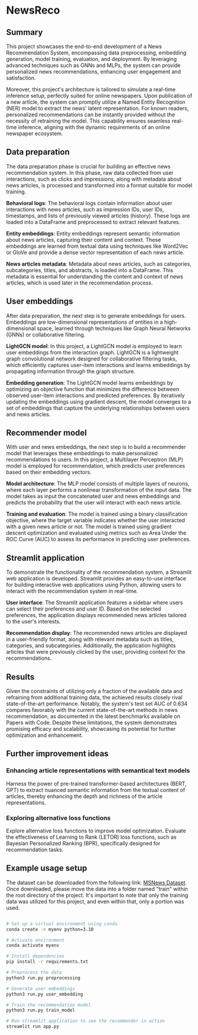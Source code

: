 # NewsReco

## Summary

This project showcases the end-to-end development of a News Recommendation System, encompassing data preprocessing, embedding generation, model training, evaluation, and deployment. By leveraging advanced techniques such as GNNs and MLPs, the system can provide personalized news recommendations, enhancing user engagement and satisfaction.

Moreover, this project's architecture is tailored to simulate a real-time inference setup, perfectly suited for online newspapers. Upon publication of a new article, the system can promptly utilize a Named Entity Recognition (NER) model to extract the news' latent representation. For known readers, personalized recommendations can be instantly provided without the necessity of retraining the model. This capability ensures seamless real-time inference, aligning with the dynamic requirements of an online newspaper ecosystem.

## Data preparation

The data preparation phase is crucial for building an effective news recommendation system. In this phase, raw data collected from user interactions, such as clicks and impressions, along with metadata about news articles, is processed and transformed into a format suitable for model training.

**Behavioral logs**: The behavioral logs contain information about user interactions with news articles, such as impression IDs, user IDs, timestamps, and lists of previously viewed articles (history). These logs are loaded into a DataFrame and preprocessed to extract relevant features.

**Entity embeddings**: Entity embeddings represent semantic information about news articles, capturing their content and context. These embeddings are learned from textual data using techniques like Word2Vec or GloVe and provide a dense vector representation of each news article.

**News articles metadata**: Metadata about news articles, such as categories, subcategories, titles, and abstracts, is loaded into a DataFrame. This metadata is essential for understanding the content and context of news articles, which is used later in the recommendation process.

## User embeddings

After data preparation, the next step is to generate embeddings for users. Embeddings are low-dimensional representations of entities in a high-dimensional space, learned through techniques like Graph Neural Networks (GNNs) or collaborative filtering.

**LightGCN model**: In this project, a LightGCN model is employed to learn user embeddings from the interaction graph. LightGCN is a lightweight graph convolutional network designed for collaborative filtering tasks, which efficiently captures user-item interactions and learns embeddings by propagating information through the graph structure.

**Embedding generation**: The LightGCN model learns embeddings by optimizing an objective function that minimizes the difference between observed user-item interactions and predicted preferences. By iteratively updating the embeddings using gradient descent, the model converges to a set of embeddings that capture the underlying relationships between users and news articles.

## Recommender model

With user and news embeddings, the next step is to build a recommender model that leverages these embeddings to make personalized recommendations to users. In this project, a Multilayer Perceptron (MLP) model is employed for recommendation, which predicts user preferences based on their embedding vectors.

**Model architecture**: The MLP model consists of multiple layers of neurons, where each layer performs a nonlinear transformation of the input data. The model takes as input the concatenated user and news embeddings and predicts the probability that the user will interact with each news article.

**Training and evaluation**: The model is trained using a binary classification objective, where the target variable indicates whether the user interacted with a given news article or not. The model is trained using gradient descent optimization and evaluated using metrics such as Area Under the ROC Curve (AUC) to assess its performance in predicting user preferences.

## Streamlit application

To demonstrate the functionality of the recommendation system, a Streamlit web application is developed. Streamlit provides an easy-to-use interface for building interactive web applications using Python, allowing users to interact with the recommendation system in real-time.

**User interface**: The Streamlit application features a sidebar where users can select their preferences and user ID. Based on the selected preferences, the application displays recommended news articles tailored to the user's interests.

**Recommendation display**: The recommended news articles are displayed in a user-friendly format, along with relevant metadata such as titles, categories, and subcategories. Additionally, the application highlights articles that were previously clicked by the user, providing context for the recommendations.

## Results

Given the constraints of utilizing only a fraction of the available data and refraining from additional training data, the achieved results closely rival state-of-the-art performance. Notably, the system's test set AUC of 0.634 compares favorably with the current state-of-the-art methods in news recommendation, as documented in the latest benchmarks available on Papers with Code. Despite these limitations, the system demonstrates promising efficacy and scalability, showcasing its potential for further optimization and enhancement.

## Further improvement ideas

### Enhancing article representations with semantical text models
Harness the power of pre-trained transformer-based architectures (BERT, GPT) to extract nuanced semantic information from the textual content of articles, thereby enhancing the depth and richness of the article representations.

### Exploring alternative loss functions
Explore alternative loss functions to improve model optimization. Evaluate the effectiveness of Learning to Rank (LETOR) loss functions, such as Bayesian Personalized Ranking (BPR), specifically designed for recommendation tasks.

## Example usage setup

The dataset can be downloaded from the following link: [MSNews Dataset](https://msnews.github.io/). Once downloaded, please move the data into a folder named "train" within the root directory of the project. It's important to note that only the training data was utilized for this project, and even within that, only a portion was used.

```bash

# Set up a virtual environment using conda
conda create -n myenv python=3.10

# Activate environment
conda activate myenv

# Install dependencies
pip install -r requirements.txt

# Preprocess the data
python3 run.py preprocessing

# Generate user embeddings
python3 run.py user_embedding

# Train the recommendation model
python3 run.py train_model

# Run streamlit application to see the recommender in action
streamlit run app.py

```